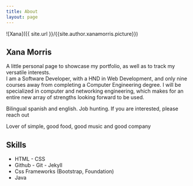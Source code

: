 ```yaml
---
title: About
layout: page
---
```

![Xana]({{ site.url }}/{{site.author.xanamorris.picture}})


<h2>Xana Morris</h2>

<p>A little personal page to showcase my portfolio, as well as to track my versatile interests. <br>
I am a Software Developer, with a HND in Web Development, and only nine courses away from completing a Computer Engineering degree. I will be specialized in computer and networking engineering, which makes for an entire new array of strengths looking forward to be used.</p>

<p>Bilingual spanish and english. Job hunting. If you are interested, please reach out </p>


<p> Lover of simple, good food, good music and good company<br>

</p>


<p></p>


<h2>Skills</h2>

<ul class="skill-list">
	<li>HTML - CSS</li>
	<li> Github - Git - Jekyll</li>	
	<li>Css Frameworks (Bootstrap, Foundation)</li>
	<li>Java</li>

</ul>

<!-- 

	



<h2>Skills</h2>

<ul class="skill-list">
	<li>HTML - Jade - Haml - Erb</li>
	<li>Responsive (Mobile First)</li>
	<li>CSS (Stylus, Sass, Less)</li>
	<li>Css Frameworks (Bootstrap, Foundation)</li>
	<li>Javascript (Design Patterns, Testes)</li>
	<li>NodeJS</li>
	<li>AngularJS - ReactJS</li>
	<li>Grunt - Gulp - Yeoman</li>
	<li>Git</li>
	<li>PHP</li>
	<li>Python</li>
	<li>MySQL - MongoDB</li>
	<li>Scrum and Kanban</li>
	<li>TDD e Continuous Integration</li>
</ul>

<h2>Projects</h2>

<ul>
	<li><a href="https://github.com/">Lorem Lorem</a></li>
	<li><a href="https://github.com/">Ipsum Dolor</a></li>
	<li><a href="https://github.com/">Dolor Lorem</a></li>
</ul>
 -->
